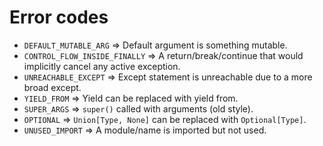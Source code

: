 # Error codes

- `DEFAULT_MUTABLE_ARG` => Default argument is something mutable.
- `CONTROL_FLOW_INSIDE_FINALLY` => A return/break/continue that would implicitly cancel any active exception.
- `UNREACHABLE_EXCEPT` => Except statement is unreachable due to a more broad except.
- `YIELD_FROM` => Yield can be replaced with yield from.
- `SUPER_ARGS` => `super()` called with arguments (old style).
- `OPTIONAL` => `Union[Type, None]` can be replaced with `Optional[Type]`.
- `UNUSED_IMPORT` => A module/name is imported but not used.

